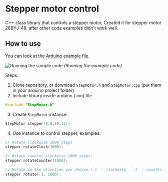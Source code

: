 # Stepper motor control

C++ class library that controls a stepper motor,
Created it for stepper motor 28BYJ-48, after other code examples didn't work well.

## How to use
You can look at the [Arduino example file](examples/stepper-control-example/stepper-control-example.ino).

![Running the sample code](stepper-sample.gif)
_(Running the example code)_

Steps:
1. Clone repository, or download `StepMotor.h` and `StepMotor.cpp` (put them in your arduino project folder)
2. Include library inside arduino (.ino) file
```C++
#include "StepMotor.h"
```
3. Create `StepMotor` instance 
```C++
StepMotor stepper(8,9,10,11);
```
4. Use instance to control stepper, examples:
```C++
// Rotate clockwise 1000 steps
stepper.rotateClock(1000);

// Rotate counter-clockwise 1000 steps:
stepper.rotateCounter(1000);

// Rotate in the direction you choose (`1` - clockwise, `-1` - counter-clockwise)
stepper.rotate(-1, 1000);
```
